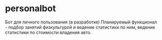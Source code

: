 # personalbot
Бот для личного пользования (в разработке)
Планируемый функционал - подбор занятий физкультурой и ведение статистики по ним, ведение статистики по стоимости владения авто.
